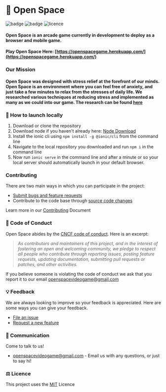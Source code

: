 # 🌌 Open Space

![badge](https://img.shields.io/badge/Release-v2.0-blue)
![badge](https://img.shields.io/badge/Status-In_Development-red)
![licence](https://img.shields.io/badge/Licence-MIT-green)

#### Open Space is an arcade game currently in development to deploy as a browser and mobile game.

#### Play Open Space Here: [https://openspacegame.herokuapp.com/](https://openspacegame.herokuapp.com/)

### Our Mission

#### Open Space was designed with stress relief at the forefront of our minds. Open Space is an environment where you can feel free of anxiety, and just take a few minutes to relax from the stresses of daily life. We researched various techniques at reducing stress and implemented as many as we could into our game. The research can be found [here](https://openspacegame.herokuapp.com/title-screen/credits) 

### 🚀 How to launch locally
1. Download or clone the repository
2. Download node if you haven't already here: [Node Download](https://nodejs.org/en/)
3. Install the ionic cli using `npm install -g @ionic/cli` from the command line
4. Navigate to the local repository you downloaded and run `npm i` in the command line
5. Now run `ionic serve` in the command line and after a minute or so your local server should automatically launch in your default browser. 


### Contributing

There are two main ways in which you can participate in the project:

* [Submit bugs and feature requests](https://github.com/hightechu/hightechu-openspace/issues)
* Contribute to the code base through [source code changes](https://github.com/hightechu/hightechu-openspace/pulls)

Learn more in our [Contributing]() Document


### 📜 Code of Conduct

Open Space abides by the [CNCF code of conduct].  Here is an excerpt:

> _As contributors and maintainers of this project, and in the interest
> of fostering an open and welcoming community, we pledge to respect
> all people who contribute through reporting issues, posting feature
> requests, updating documentation, submitting pull requests or patches,
> and other activities._

If you believe someone is violating the code of conduct we ask that you report it to our email [openspacevideogame@gmail.com](mailto:openspacevideogame@gmail.com)

### 💡 Feedback

We are always looking to improve so your feedback is appreciated. Here are some ways you can give your feedback. 

* [File an issue](https://github.com/hightechu/hightechu-openspace/issues)
* [Request a new feature](CONTRIBUTING.md)

### 📢 Communication 

Come to talk to us!  

* [openspacevideogame@gmail.com](mailto:openspacevideogame@gmail.com) - Email us with any questions, or just to say hi!


[CNCF code of conduct]: https://github.com/cncf/foundation/blob/master/code-of-conduct.md

### ⚖️ Licence 

This project uses the [MIT](LICENCE.md) Licence
